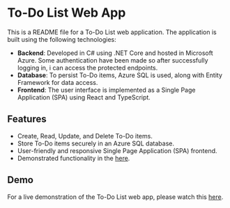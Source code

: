 # To-Do List Web App

This is a README file for a To-Do List web application. The application is built using the following technologies:

- **Backend**: Developed in C# using .NET Core and hosted in Microsoft Azure. Some authentication have been made so after successfully logging in, i can access the protected endpoints. 
- **Database**: To persist To-Do items, Azure SQL is used, along with Entity Framework for data access.
- **Frontend**: The user interface is implemented as a Single Page Application (SPA) using React and TypeScript.

## Features

- Create, Read, Update, and Delete To-Do items.
- Store To-Do items securely in an Azure SQL database.
- User-friendly and responsive Single Page Application (SPA) frontend.
- Demonstrated functionality in the [here](https://www.youtube.com/watch?v=MCQ0LHQDcbI&ab_channel=BahozAhmedWaisi).

## Demo

For a live demonstration of the To-Do List web app, please watch this [here](https://www.youtube.com/watch?v=MCQ0LHQDcbI&ab_channel=BahozAhmedWaisi).
